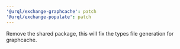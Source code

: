 ```yaml
---
'@urql/exchange-graphcache': patch
'@urql/exchange-populate': patch
---
```


Remove the shared package, this will fix the types file generation for graphcache.
